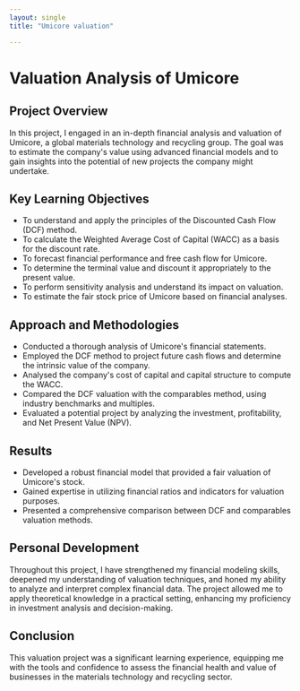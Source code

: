 ```yaml
---
layout: single
title: "Umicore valuation"

---
```


# Valuation Analysis of Umicore

## Project Overview
In this project, I engaged in an in-depth financial analysis and valuation of Umicore, a global materials technology and recycling group. The goal was to estimate the company's value using advanced financial models and to gain insights into the potential of new projects the company might undertake.

## Key Learning Objectives
- To understand and apply the principles of the Discounted Cash Flow (DCF) method.
- To calculate the Weighted Average Cost of Capital (WACC) as a basis for the discount rate.
- To forecast financial performance and free cash flow for Umicore.
- To determine the terminal value and discount it appropriately to the present value.
- To perform sensitivity analysis and understand its impact on valuation.
- To estimate the fair stock price of Umicore based on financial analyses.

## Approach and Methodologies
- Conducted a thorough analysis of Umicore's financial statements.
- Employed the DCF method to project future cash flows and determine the intrinsic value of the company.
- Analysed the company's cost of capital and capital structure to compute the WACC.
- Compared the DCF valuation with the comparables method, using industry benchmarks and multiples.
- Evaluated a potential project by analyzing the investment, profitability, and Net Present Value (NPV).

## Results
- Developed a robust financial model that provided a fair valuation of Umicore's stock.
- Gained expertise in utilizing financial ratios and indicators for valuation purposes.
- Presented a comprehensive comparison between DCF and comparables valuation methods.

## Personal Development
Throughout this project, I have strengthened my financial modeling skills, deepened my understanding of valuation techniques, and honed my ability to analyze and interpret complex financial data. The project allowed me to apply theoretical knowledge in a practical setting, enhancing my proficiency in investment analysis and decision-making.

## Conclusion
This valuation project was a significant learning experience, equipping me with the tools and confidence to assess the financial health and value of businesses in the materials technology and recycling sector.
